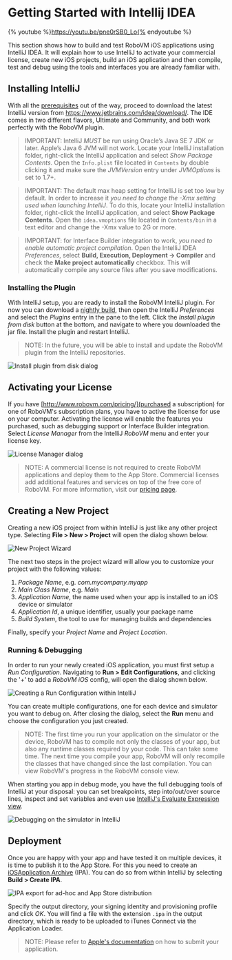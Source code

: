 # Getting Started with Intellij IDEA

{% youtube %}https://youtu.be/pne0rSB0_Lo{% endyoutube %}

This section shows how to build and test RoboVM iOS applications using IntelliJ IDEA. It will explain how to use IntelliJ to activate your commercial license, create new iOS projects, build an iOS application and then compile, test and debug using the tools and interfaces you are already familiar with.

## Installing IntelliJ

With all the [prerequisites](../getting-started/introduction.md) out of the way, proceed to download the latest IntelliJ version from https://www.jetbrains.com/idea/download/. The IDE comes in two different flavors, Ultimate and Community, and both work perfectly with the RoboVM plugin.

> IMPORTANT: IntelliJ *MUST* be run using Oracle’s Java SE 7 JDK or later. Apple’s Java 6 JVM will not work. Locate your IntelliJ installation folder, right-click the IntelliJ application and select _Show Package Contents_. Open the `Info.plist` file located in `Contents` by double clicking it and make sure the _JVMVersion_ entry under _JVMOptions_ is set to 1.7+.

> IMPORTANT: The default max heap setting for IntelliJ is set too low by default. In order to increase it *you need to change the -Xmx setting used when launching IntelliJ*. To do this, locate your IntelliJ installation folder, right-click the IntelliJ application, and select __Show Package Contents__. Open the `idea.vmoptions` file located in `Contents/bin` in a text editor and change the -Xmx value to 2G or more.

> IMPORTANT: for Interface Builder integration to work, *you need to enable automatic project compilation*. Open the IntelliJ IDEA _Preferences_, select __Build, Execution, Deployment -> Compiler__ and check the __Make project automatically__ checkbox. This will automatically compile any source files after you save modifications. 

### Installing the Plugin

With IntelliJ setup, you are ready to install the RoboVM IntelliJ plugin. For now you can download a [nightly build](http://download.robovm.org/nightlies/idea/org.robovm.idea-1.0.1-SNAPSHOT-plugin-dist-20150413_022328-38.jar), then open the IntelliJ _Preferences_ and select the _Plugins_ entry in the pane to the left. Click the _Install plugin from disk_ button at the bottom, and navigate to where you downloaded the jar file. Install the plugin and restart IntelliJ.

> NOTE: In the future, you will be able to install and update the RoboVM plugin from the IntelliJ repositories.

![Install plugin from disk dialog](/images/intellij-install-plugin.png)

## Activating your License 

If you have [http://www.robovm.com/pricing/](purchased a subscription) for one
of RoboVM's subscription plans, you have to active the license for use on your
computer. Activating the license will enable the features you purchased, such
as debugging support or Interface Builder integration. Select _License Manager_ from the IntelliJ _RoboVM_ menu and enter your license key.

![License Manager dialog](/images/license-manager.png)

> NOTE: A commercial license is not required to create RoboVM applications and deploy them to the App Store. Commercial licenses add additional features and services on top of the free core of RoboVM. For more information, visit our [pricing page](http://www.robovm.com/pricing/).


## Creating a New Project

Creating a new iOS project from within IntelliJ is just like any other project type. Selecting __File > New > Project__ will open the dialog shown below.

![New Project Wizard](/images/intellij-project-wizard.png)

The next two steps in the project wizard will allow you to customize your project with the following values:

1. _Package Name_, e.g. _com.mycompany.myapp_
2. _Main Class Name_, e.g. _Main_
3. _Application Name_, the name used when your app is installed to an iOS device or simulator
4. _Application Id_, a unique identifier, usually your package name
5. _Build System_, the tool to use for managing builds and dependencies

Finally, specify your _Project Name_ and _Project Location_.

### Running & Debugging

In order to run your newly created iOS application, you must first setup a _Run Configuration_. Navigating to __Run > Edit Configurations__, and clicking the '+' to add a _RoboVM iOS_ config, will open the dialog shown below.

![Creating a Run Configuration within IntelliJ](/images/intellij-run-configuration.png)

You can create multiple configurations, one for each device and simulator you want to debug on. After closing the dialog, select the __Run__ menu and choose the configuration you just created.

> NOTE: The first time you run your application on the simulator or the device, RoboVM has to compile not only the classes of your app, but also any runtime classes required by your code. This can take some time. The next time you compile your app, RoboVM will only recompile the classes that have changed since the last compilation. You can view RoboVM's progress in the RoboVM console view.

When starting you app in debug mode, you have the full debugging tools of
IntelliJ at your disposal: you can set breakpoints, step into/out/over source
lines, inspect and set variables and even use [IntelliJ's Evaluate Expression view](https://www.jetbrains.com/idea/help/evaluating-expressions.html).

![Debugging on the simulator in IntelliJ](/images/intellij-debug-sim.png)

## Deployment

Once you are happy with your app and have tested it on multiple devices, it is time to publish it to the App Store. For this you need to create an [iOSApplication Archive](http://en.wikipedia.org/wiki/.ipa_%28file_extension%29) (IPA). You can do so from within IntelliJ by selecting __Build > Create IPA__.

![IPA export for ad-hoc and App Store distribution](/images/intellij-deploy.png)

Specify the output directory, your signing identity and provisioning profile and click _OK_. You will find a file with the extension `.ipa` in the output directory, which is ready to be uploaded to iTunes Connect via the Application Loader.

> NOTE: Please refer to [Apple's documentation](https://developer.apple.com/library/ios/documentation/LanguagesUtilities/Conceptual/iTunesConnect_Guide/Chapters/SubmittingTheApp.html) on how to submit your application.
